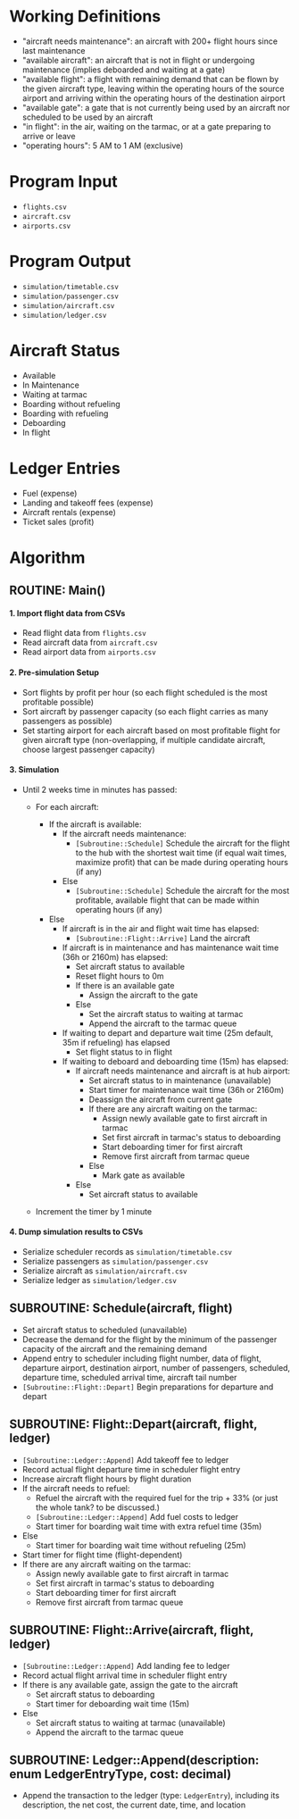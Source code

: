 # Working Definitions
- "aircraft needs maintenance": an aircraft with 200+ flight hours since last maintenance
- "available aircraft": an aircraft that is not in flight or undergoing maintenance (implies deboarded and waiting at a gate)
- "available flight": a flight with remaining demand that can be flown by the given aircraft type, leaving within the operating hours of the source airport and arriving within the operating hours of the destination airport
- "available gate": a gate that is not currently being used by an aircraft nor scheduled to be used by an aircraft
- "in flight": in the air, waiting on the tarmac, or at a gate preparing to arrive or leave
- "operating hours": 5 AM to 1 AM (exclusive)

# Program Input
- `flights.csv`
- `aircraft.csv`
- `airports.csv`

# Program Output
- `simulation/timetable.csv`
- `simulation/passenger.csv`
- `simulation/aircraft.csv`
- `simulation/ledger.csv`

# Aircraft Status
- Available
- In Maintenance
- Waiting at tarmac
- Boarding without refueling
- Boarding with refueling
- Deboarding
- In flight

# Ledger Entries
- Fuel (expense)
- Landing and takeoff fees (expense)
- Aircraft rentals (expense)
- Ticket sales (profit)

# Algorithm

## ROUTINE: Main()

#### 1. Import flight data from CSVs
- Read flight data from `flights.csv`
- Read aircraft data from `aircraft.csv`
- Read airport data from `airports.csv`

#### 2. Pre-simulation Setup
- Sort flights by profit per hour (so each flight scheduled is the most profitable possible)
- Sort aircraft by passenger capacity (so each flight carries as many passengers as possible)
- Set starting airport for each aircraft based on most profitable flight for given aircraft type (non-overlapping, if multiple candidate aircraft, choose largest passenger capacity)

#### 3. Simulation
- Until 2 weeks time in minutes has passed:
    - For each aircraft:
        - If the aircraft is available:
            - If the aircraft needs maintenance:
                - `[Subroutine::Schedule]` Schedule the aircraft for the flight to the hub with the shortest wait time (if equal wait times, maximize profit) that can be made during operating hours (if any)
            - Else
                - `[Subroutine::Schedule]` Schedule the aircraft for the most profitable, available flight that can be made within operating hours (if any)
        - Else
            - If aircraft is in the air and flight wait time has elapsed:
                - `[Subroutine::Flight::Arrive]` Land the aircraft
            - If aircraft is in maintenance and has maintenance wait time (36h or 2160m) has elapsed:
                - Set aircraft status to available
                - Reset flight hours to 0m
                - If there is an available gate
                    - Assign the aircraft to the gate
                - Else
                    - Set the aircraft status to waiting at tarmac
                    - Append the aircraft to the tarmac queue
            - If waiting to depart and departure wait time (25m default, 35m if refueling) has elapsed
                - Set flight status to in flight
            - If waiting to deboard and deboarding time (15m) has elapsed:
                - If aircraft needs maintenance and aircraft is at hub airport:
                    - Set aircraft status to in maintenance (unavailable)
                    - Start timer for maintenance wait time (36h or 2160m)
                    - Deassign the aircraft from current gate
                    - If there are any aircraft waiting on the tarmac:
                        - Assign newly available gate to first aircraft in tarmac
                        - Set first aircraft in tarmac's status to deboarding
                        - Start deboarding timer for first aircraft
                        - Remove first aircraft from tarmac queue
                    - Else
                        - Mark gate as available 
                - Else
                    - Set aircraft status to available

    - Increment the timer by 1 minute

#### 4. Dump simulation results to CSVs
- Serialize scheduler records as `simulation/timetable.csv`
- Serialize passengers as `simulation/passenger.csv`
- Serialize aircraft as `simulation/aircraft.csv`
- Serialize ledger as `simulation/ledger.csv`

## SUBROUTINE: Schedule(aircraft, flight)
- Set aircraft status to scheduled (unavailable)
- Decrease the demand for the flight by the minimum of the passenger capacity of the aircraft and the remaining demand
- Append entry to scheduler including flight number, data of flight, departure airport, destination airport, number of
passengers, scheduled, departure time, scheduled arrival time, aircraft tail number
- `[Subroutine::Flight::Depart]` Begin preparations for departure and depart

## SUBROUTINE: Flight::Depart(aircraft, flight, ledger)
- `[Subroutine::Ledger::Append]` Add takeoff fee to ledger
- Record actual flight departure time in scheduler flight entry
- Increase aircraft flight hours by flight duration
- If the aircraft needs to refuel:
    - Refuel the aircraft with the required fuel for the trip + 33% (or just the whole tank? to be discussed.)
    - `[Subroutine::Ledger::Append]` Add fuel costs to ledger
    - Start timer for boarding wait time with extra refuel time (35m)
- Else
    - Start timer for boarding wait time without refueling (25m)
- Start timer for flight time (flight-dependent)
- If there are any aircraft waiting on the tarmac:
    - Assign newly available gate to first aircraft in tarmac
    - Set first aircraft in tarmac's status to deboarding
    - Start deboarding timer for first aircraft
    - Remove first aircraft from tarmac queue 

## SUBROUTINE: Flight::Arrive(aircraft, flight, ledger)
- `[Subroutine::Ledger::Append]` Add landing fee to ledger
- Record actual flight arrival time in scheduler flight entry
- If there is any available gate, assign the gate to the aircraft
    - Set aircraft status to deboarding
    - Start timer for deboarding wait time (15m)
- Else
    - Set aircraft status to waiting at tarmac (unavailable)
    - Append the aircraft to the tarmac queue

## SUBROUTINE: Ledger::Append(description: enum LedgerEntryType, cost: decimal)
- Append the transaction to the ledger (type: `LedgerEntry`), including its description, the net cost, the current date, time,
and location
